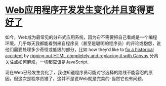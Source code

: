 [Web应用程序开发发生变化并且变得更好了](http://radar.oreilly.com/2014/01/web-application-development-is-different-and-better.html)
====================
如今，Web成为最常见的分布式应用系统，因为它不需要把自己看成是一个编程环境。几乎每天我都能看到来自程序员（甚至是聪明的程序员）的评论或抱怨，说他们需要处理多少奇怪或低级的部分，比如 how they’d like to [fix a historical accident](https://twitter.com/tomdale/status/427917952696844288) by [ripping out HTML completely and replacing it with Canvas](https://twitter.com/tomdale/status/427918214371094529),分离关注点如何麻烦。一切都应该是JavaScript.

现在Web已经发生变化了，我也知道程序员可能对它选择的路线不能容忍的原因，但这次是程序员错了。这并不是说Web就是完美的-当然它也有问题。
